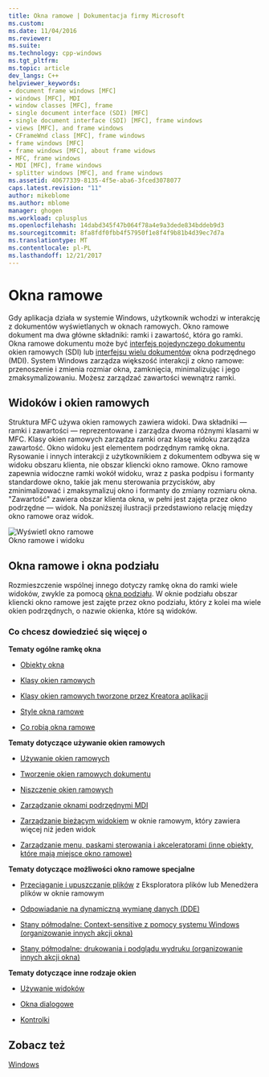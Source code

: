 ```yaml
---
title: Okna ramowe | Dokumentacja firmy Microsoft
ms.custom: 
ms.date: 11/04/2016
ms.reviewer: 
ms.suite: 
ms.technology: cpp-windows
ms.tgt_pltfrm: 
ms.topic: article
dev_langs: C++
helpviewer_keywords:
- document frame windows [MFC]
- windows [MFC], MDI
- window classes [MFC], frame
- single document interface (SDI) [MFC]
- single document interface (SDI) [MFC], frame windows
- views [MFC], and frame windows
- CFrameWnd class [MFC], frame windows
- frame windows [MFC]
- frame windows [MFC], about frame widows
- MFC, frame windows
- MDI [MFC], frame windows
- splitter windows [MFC], and frame windows
ms.assetid: 40677339-8135-4f5e-aba6-3fced3078077
caps.latest.revision: "11"
author: mikeblome
ms.author: mblome
manager: ghogen
ms.workload: cplusplus
ms.openlocfilehash: 14dabd345f47b064f78a4e9a3dede834bddeb9d3
ms.sourcegitcommit: 8fa8fdf0fbb4f57950f1e8f4f9b81b4d39ec7d7a
ms.translationtype: MT
ms.contentlocale: pl-PL
ms.lasthandoff: 12/21/2017
---
```

# <a name="frame-windows"></a>Okna ramowe
Gdy aplikacja działa w systemie Windows, użytkownik wchodzi w interakcję z dokumentów wyświetlanych w oknach ramowych. Okno ramowe dokument ma dwa główne składniki: ramki i zawartość, która go ramki. Okna ramowe dokumentu może być [interfejs pojedynczego dokumentu](../mfc/sdi-and-mdi.md) okien ramowych (SDI) lub [interfejsu wielu dokumentów](../mfc/sdi-and-mdi.md) okna podrzędnego (MDI). System Windows zarządza większość interakcji z okno ramowe: przenoszenie i zmienia rozmiar okna, zamknięcia, minimalizując i jego zmaksymalizowaniu. Możesz zarządzać zawartości wewnątrz ramki.  
  
## <a name="frame-windows-and-views"></a>Widoków i okien ramowych  
 Struktura MFC używa okien ramowych zawiera widoki. Dwa składniki — ramki i zawartości — reprezentowane i zarządza dwoma różnymi klasami w MFC. Klasy okien ramowych zarządza ramki oraz klasę widoku zarządza zawartość. Okno widoku jest elementem podrzędnym ramkę okna. Rysowanie i innych interakcji z użytkownikiem z dokumentem odbywa się w widoku obszaru klienta, nie obszar kliencki okno ramowe. Okno ramowe zapewnia widoczne ramki wokół widoku, wraz z paska podpisu i formanty standardowe okno, takie jak menu sterowania przycisków, aby zminimalizować i zmaksymalizuj okno i formanty do zmiany rozmiaru okna. "Zawartość" zawiera obszar klienta okna, w pełni jest zajęta przez okno podrzędne — widok. Na poniższej ilustracji przedstawiono relację między okno ramowe oraz widok.  
  
 ![Wyświetl okno ramowe](../mfc/media/vc37fx1.gif "vc37fx1")  
Okno ramowe i widoku  
  
## <a name="frame-windows-and-splitter-windows"></a>Okna ramowe i okna podziału  
 Rozmieszczenie wspólnej innego dotyczy ramkę okna do ramki wiele widoków, zwykle za pomocą [okna podziału](../mfc/multiple-document-types-views-and-frame-windows.md). W oknie podziału obszar kliencki okno ramowe jest zajęte przez okno podziału, który z kolei ma wiele okien podrzędnych, o nazwie okienka, które są widoków.  
  
### <a name="what-do-you-want-to-know-more-about"></a>Co chcesz dowiedzieć się więcej o  
 **Tematy ogólne ramkę okna**  
  
-   [Obiekty okna](../mfc/window-objects.md)  
  
-   [Klasy okien ramowych](../mfc/frame-window-classes.md)  
  
-   [Klasy okien ramowych tworzone przez Kreatora aplikacji](../mfc/frame-window-classes-created-by-the-application-wizard.md)  
  
-   [Style okna ramowe](../mfc/frame-window-styles-cpp.md)  
  
-   [Co robią okna ramowe](../mfc/what-frame-windows-do.md)  
  
 **Tematy dotyczące używanie okien ramowych**  
  
-   [Używanie okien ramowych](../mfc/using-frame-windows.md)  
  
-   [Tworzenie okien ramowych dokumentu](../mfc/creating-document-frame-windows.md)  
  
-   [Niszczenie okien ramowych](../mfc/destroying-frame-windows.md)  
  
-   [Zarządzanie oknami podrzędnymi MDI](../mfc/managing-mdi-child-windows.md)  
  
-   [Zarządzanie bieżącym widokiem](../mfc/managing-the-current-view.md) w oknie ramowym, który zawiera więcej niż jeden widok  
  
-   [Zarządzanie menu, paskami sterowania i akceleratorami (inne obiekty, które mają miejsce okno ramowe)](../mfc/managing-menus-control-bars-and-accelerators.md)  
  
 **Tematy dotyczące możliwości okno ramowe specjalne**  
  
-   [Przeciąganie i upuszczanie plików](../mfc/dragging-and-dropping-files-in-a-frame-window.md) z Eksploratora plików lub Menedżera plików w oknie ramowym  
  
-   [Odpowiadanie na dynamiczną wymianę danych (DDE)](../mfc/responding-to-dynamic-data-exchange-dde.md)  
  
-   [Stany półmodalne: Context-sensitive z pomocy systemu Windows (organizowanie innych akcji okna)](../mfc/orchestrating-other-window-actions.md)  
  
-   [Stany półmodalne: drukowania i podglądu wydruku (organizowanie innych akcji okna)](../mfc/orchestrating-other-window-actions.md)  
  
 **Tematy dotyczące inne rodzaje okien**  
  
-   [Używanie widoków](../mfc/using-views.md)  
  
-   [Okna dialogowe](../mfc/dialog-boxes.md)  
  
-   [Kontrolki](../mfc/controls-mfc.md)  
  
## <a name="see-also"></a>Zobacz też  
 [Windows](../mfc/windows.md)

